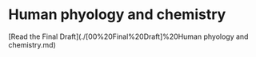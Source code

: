# Human phyology and chemistry

[Read the Final Draft](./[00%20Final%20Draft]%20Human phyology and chemistry.md)
